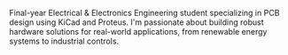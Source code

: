 Final-year Electrical & Electronics Engineering student specializing in PCB design using KiCad and Proteus. I'm passionate about building robust hardware solutions for real-world applications, from renewable energy systems to industrial controls.


